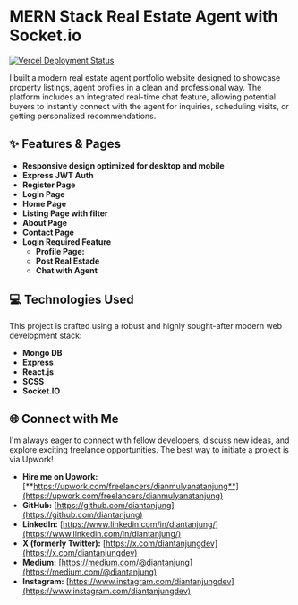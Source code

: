 # MERN Stack Real Estate Agent with Socket.io

[![Vercel Deployment Status](https://vercel.com/button)](https://mern-real-estate-woad.vercel.app)

I built a modern real estate agent portfolio website designed to showcase property listings, agent profiles in a clean and professional way. The platform includes an integrated real-time chat feature, allowing potential buyers to instantly connect with the agent for inquiries, scheduling visits, or getting personalized recommendations.

## ✨ Features & Pages

-   **Responsive design optimized for desktop and mobile** 
-   **Express JWT Auth** 
-   **Register Page** 
-   **Login Page** 
-   **Home Page** 
-   **Listing Page with filter** 
-   **About Page** 
-   **Contact Page** 
-   **Login Required Feature** 
    - **Profile Page:** 
    - **Post Real Estade**
    - **Chat with Agent** 

## 💻 Technologies Used

This project is crafted using a robust and highly sought-after modern web development stack:

-   **Mongo DB** 
-   **Express** 
-   **React.js** 
-   **SCSS** 
-   **Socket.IO** 

## 🌐 Connect with Me

I'm always eager to connect with fellow developers, discuss new ideas, and explore exciting freelance opportunities. The best way to initiate a project is via Upwork!

-   **Hire me on Upwork:** [**https://upwork.com/freelancers/dianmulyanatanjung**](https://upwork.com/freelancers/dianmulyanatanjung)
-   **GitHub:** [https://github.com/diantanjung](https://github.com/diantanjung)
-   **LinkedIn:** [https://www.linkedin.com/in/diantanjung/](https://www.linkedin.com/in/diantanjung/)
-   **X (formerly Twitter):** [https://x.com/diantanjungdev](https://x.com/diantanjungdev)
-   **Medium:** [https://medium.com/@diantanjung](https://medium.com/@diantanjung)
-   **Instagram:** [https://www.instagram.com/diantanjungdev](https://www.instagram.com/diantanjungdev)